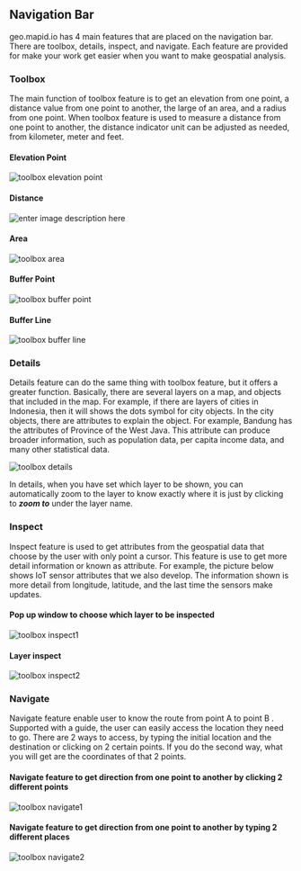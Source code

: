 ## Navigation Bar

geo.mapid.io has 4 main features that are placed on the navigation bar. There are toolbox, details, inspect, and navigate. Each feature are provided for make your work get easier when you want to make geospatial analysis.

### Toolbox

The main function of toolbox feature is to get an elevation from one point, a distance value from one point to another, the large of an area, and a radius from one point. When toolbox feature is used to measure a distance from one point to another, the distance indicator unit can be adjusted as needed, from kilometer, meter and feet.

#### Elevation Point

![toolbox elevation point](https://s3.amazonaws.com/docs.mapid.io/images/geomapid+toolbox+elevasi+titik1.png)


#### Distance

![enter image description here](https://s3.amazonaws.com/docs.mapid.io/images/geomapid+toolbox+distance1.png)


#### Area

![toolbox area](https://s3.amazonaws.com/docs.mapid.io/images/geomapid+toolbox+area1.png)


#### Buffer Point

![toolbox buffer point](https://s3.amazonaws.com/docs.mapid.io/images/geomapid+buffer+point.png)


#### Buffer Line

![toolbox buffer line](https://s3.amazonaws.com/docs.mapid.io/images/geomapid+toolbox+buffer+line.png)


### Details

Details feature can do the same thing with toolbox feature, but it offers a greater function. Basically, there are several layers on a map, and objects that included in the map. For example, if there are layers of cities in Indonesia, then it will shows the dots symbol for city objects. In the city objects, there are attributes to explain the object. For example, Bandung has the attributes of Province of the West Java. This attribute can produce broader information, such as population data, per capita income data, and many other statistical data.

![toolbox details](https://s3.amazonaws.com/docs.mapid.io/images/geomapid+details+2.png)

In details, when you have set which layer to be shown, you can automatically zoom to the layer to know exactly where it is just by clicking to **_zoom to_** under the layer name.


### Inspect

Inspect feature is used to get attributes from the geospatial data that choose by the user with only point a cursor. This feature is use to get more detail information or known as attribute. For example, the picture below shows IoT sensor attributes that we also develop. The information shown is more detail from longitude, latitude, and the last time the sensors make updates.

#### Pop up window to choose which layer to be inspected

![toolbox inspect1](https://s3.amazonaws.com/docs.mapid.io/images/geomapid+pop+up+window+to+inspect.png)


#### Layer inspect

![toolbox inspect2](https://s3.amazonaws.com/docs.mapid.io/images/geomapid+inspect+2.png)


### Navigate

Navigate feature enable user to know the route from point A to point B . Supported with a guide, the user can easily access the location they need to go. There are 2 ways to access, by typing the initial location and the destination or clicking on 2 certain points. If you do the second way, what you will get are the coordinates of that 2 points.


#### Navigate feature to get direction from one point to another by clicking 2 different points

![toolbox navigate1](https://s3.amazonaws.com/docs.mapid.io/images/geomapid+navigate.png)


#### Navigate feature to get direction from one point to another by typing 2 different places


![toolbox navigate2](https://s3.amazonaws.com/docs.mapid.io/images/geomapid+navigate+2.png)
